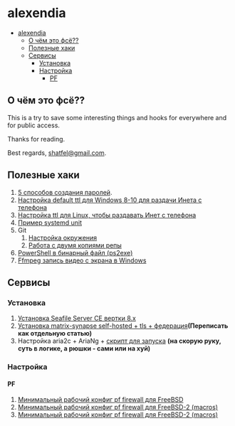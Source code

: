 # alexendia

- [alexendia](#alexendia)
  - [О чём это фсё??](#о-чём-это-фсё)
  - [Полезные хаки](#полезные-хаки)
  - [Сервисы](#сервисы)
    - [Установка](#установка)
    - [Настройка](#настройка)
      - [PF](#pf)

## О чём это фсё??

This is a try to save some interesting things and hooks for everywhere and for public access.

Thanks for reading.

Best regards, shatfel@gmail.com.

## Полезные хаки

1. [5 способов создания паролей](docs/tools-and-hacks/5-ways-to-generate-passwords.md#contents).
2. [Настройка default ttl для Windows 8-10 для раздачи Инета с телефона](docs/tools-and-hacks/windows-8-10-default-TTL-for-mobile-tethering.md)
3. [Настройка ttl для Linux, чтобы раздавать Инет с телефона](docs/tools-and-hacks/linux-TTL-for-mobile-tethering.md)
4. [Пример systemd unit](docs/tools-and-hacks/systemd-unit-example.md)
5. Git
   1. [Настройка окружения](docs/tools-and-hacks/git-env.md)
   2. [Работа с двумя копиями репы](docs/tools-and-hacks/git-two-remotes.md)
6. [PowerShell в бинарный файл (ps2exe)](docs/tools-and-hacks/ps2exe.md)
7. [Ffmpeg запись видео с экрана в Windows](docs/tools-and-hacks/ffmpeg-screen-caprure-win-.md)
## Сервисы
### Установка
1. [Установка Seafile Server CE вертки 8.x](docs/services-config/seafile-server-8x-install.md)
2. [Установка matrix-synapse self-hosted + tls + федерация](https://github.com/shatfel/matrix-template)**(Переписать как отдельную статью)**
3. Настройка aria2c + AriaNg + [скрипт для запуска](files/aria2c-ariang-00/start-aria2c-server.ps1) **(на скорую руку, суть в логике, а рюшки - сами или на хуй)**
   
### Настройка
#### PF
1. [Минимальный рабочий конфиг pf firewall для FreeBSD](docs/services-config/pf-minimal.md)
2. [Минимальный рабочий конфиг pf firewall для FreeBSD-2 (macros)](docs/services-config/pf-minimal-macroses.md)
3. [Минимальный рабочий конфиг pf firewall для FreeBSD-2 (macros)](docs/services-config/pf-minimal-soso.md)
